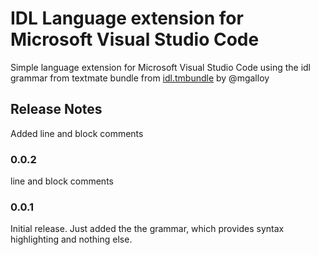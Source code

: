 # IDL Language extension for Microsoft Visual Studio Code

Simple language extension for Microsoft Visual Studio Code using the idl grammar from textmate bundle from [idl.tmbundle](https://github.com/mgalloy/idl.tmbundle) by @mgalloy

## Release Notes

Added line and block comments

### 0.0.2

line and block comments

### 0.0.1

Initial release. Just added the the grammar, which provides syntax highlighting and nothing else.